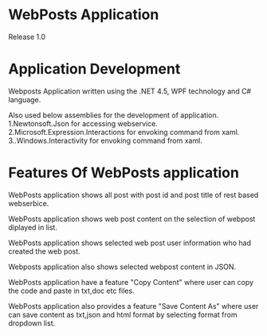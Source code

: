 WebPosts Application
=========================================

Release 1.0

Application Development
=========================================

Webposts Application  written using the .NET 4.5, WPF technology and C# language.

Also used below assemblies for the development of application.
 1.Newtonsoft.Json for accessing webservice.
 2.Microsoft.Expression.Interactions for envoking command from xaml.
 3..Windows.Interactivity for envoking command from xaml. 

Features Of WebPosts application
=========================================
WebPosts application shows all post with post id and post title of rest based webserbice.

WebPosts application shows web post content on the selection of webpost diplayed in list.

WebPosts application shows selected web post user information who had created the web post.

Webposts application also shows selected webpost content in JSON.

WebPosts application have a feature "Copy Content" where user can copy the code and paste in txt,doc etc files.

WebPosts application also provides a feature "Save Content As" where user can save content as txt,json and html format by 
selecting format from dropdown list. 

